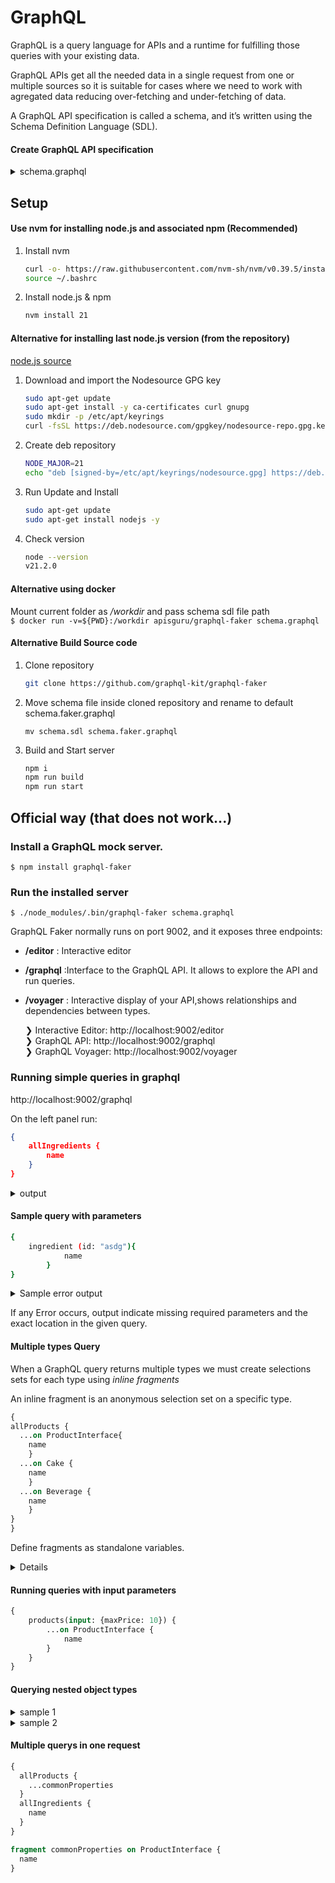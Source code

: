 # GraphQL

GraphQL is a query language for APIs and a runtime for fulfilling those queries with your existing data. 

GraphQL APIs get all the needed data in a single request from one or multiple sources so it is suitable for cases where we need to work with agregated data reducing over-fetching and under-fetching of data.

A GraphQL API specification is called a schema, and it’s written using the Schema
Definition Language (SDL).

#### Create GraphQL API specification
<details><summary>schema.graphql</summary>

```graphql
scalar Datetime

type Supplier {
    id: ID!
    name: String!
    address: String!
    contactNumber: String!
    email: String!
    ingredients: [Ingredient!]!
}

enum MeasureUnit {
    LITERS
    KILOGRAMS
    UNITS
}

type Stock {
    quantity: Float!
    unit: MeasureUnit!
}

type Ingredient {
    id: ID!
    name: String!
    stock: Stock!
    products: [Product!]!
    supplier: Supplier
    description: [String!]
    lastUpdated: Datetime!
}

type IngredientRecipe {
    ingredient: Ingredient!
    quantity: Float!
    unit: MeasureUnit!
}

enum Sizes {
    SMALL
    MEDIUM
    BIG
}

interface ProductInterface {
    id: ID!
    name: String!
    price: Float
    size: Sizes
    ingredients: [IngredientRecipe!]
    available: Boolean!
    lastUpdated: Datetime!
}

type Beverage implements ProductInterface {
    id: ID!
    name: String!
    price: Float
    size: Sizes
    ingredients: [IngredientRecipe!]!
    available: Boolean!
    lastUpdated: Datetime!
    hasCreamOnTopOption: Boolean!
    hasServeOnIceOption: Boolean!
}

type Cake implements ProductInterface {
    id: ID!
    name: String!
    price: Float
    size: Sizes
    ingredients: [IngredientRecipe!]
    available: Boolean!
    lastUpdated: Datetime!
    hasFilling: Boolean!
    hasNutsToppingOption: Boolean!
}

union Product = Beverage | Cake

enum SortingOrder {
    ASCENDING
    DESCENDING
}

enum SortBy {
    price
    name
}

input ProductsFilter {
    maxPrice: Float
    minPrice: Float
    available: Boolean=true
    sortBy: SortBy=price
    sort: SortingOrder=DESCENDING
    resultsPerPage: Int = 10
    page: Int = 1
}

type Query {
    allProducts: [Product!]!
    allIngredients: [Ingredient!]!
    products(input: ProductsFilter!): [Product!]!
    product(id: ID!): Product
    ingredient(id: ID!): Ingredient
}

input IngredientRecipeInput {
    ingredient: ID!
    quantity: Float!
    unit: MeasureUnit!
}

input AddProductInput {
    price: Float
    size: Sizes
    ingredients: [IngredientRecipeInput!]!
    hasFilling: Boolean = false
    hasNutsToppingOption: Boolean = false
    hasCreamOnTopOption: Boolean = false
    hasServeOnIceOption: Boolean = false
}

input AddIngredientInput {
    supplier: AddSupplier
    stock: AddStock
    description: [String!]!
}

input AddStock {
    quantity: Float!
    unit: MeasureUnit!
}

input AddSupplier {
    address: String!
    contactNumber: String!
    email: String!
}

enum ProductType {
    cake
    beverage
}

type Mutation {
    addSupplier(name: String!, input: AddSupplier!): Supplier!
    addIngredient(name: String!, input: AddIngredientInput!): Ingredient!
    addProduct(name: String!, type: ProductType!, input: AddProductInput!): Product!
    updateProduct(id: ID!, input: AddProductInput!): Product!
    deleteProduct(id: ID!): Boolean!
    updateStock(id: ID!, changeAmount: AddStock): Ingredient!
}

schema {
    query: Query,
    mutation: Mutation
}
```
</details>

## Setup
#### Use nvm for installing node.js and associated npm (Recommended)

1. Install nvm
    ```bash
    curl -o- https://raw.githubusercontent.com/nvm-sh/nvm/v0.39.5/install.sh | bash
    source ~/.bashrc
    ```
2. Install node.js & npm
    ```bash
    nvm install 21
    ```

#### Alternative for installing last node.js version (from the repository)
[node.js source](https://github.com/nodesource/distributions)
1. Download and import the Nodesource GPG key
    ```bash
    sudo apt-get update
    sudo apt-get install -y ca-certificates curl gnupg
    sudo mkdir -p /etc/apt/keyrings
    curl -fsSL https://deb.nodesource.com/gpgkey/nodesource-repo.gpg.key | sudo gpg --dearmor -o /etc/apt/keyrings/nodesource.gpg
    ```
2. Create deb repository
    ```bash
    NODE_MAJOR=21
    echo "deb [signed-by=/etc/apt/keyrings/nodesource.gpg] https://deb.nodesource.com/node_$NODE_MAJOR.x nodistro main" | sudo tee /etc/apt/sources.list.d/nodesource.list
    ```
3. Run Update and Install
    ```bash
    sudo apt-get update
    sudo apt-get install nodejs -y
    ```

4. Check version
    ```bash
    node --version
    v21.2.0
    ```

#### Alternative using docker 
Mount current folder as */workdir* and pass schema sdl file path \
```$ docker run -v=${PWD}:/workdir apisguru/graphql-faker schema.graphql```

#### Alternative Build Source code 
1. Clone repository
    ```bash
    git clone https://github.com/graphql-kit/graphql-faker
    ```
2. Move schema file inside cloned repository and rename to default schema.faker.graphql

    ```mv schema.sdl schema.faker.graphql```
3. Build and Start server
    ```bash
    npm i
    npm run build
    npm run start
    ```

## Official way (that does not work...)
### Install a  GraphQL mock server.
```$ npm install graphql-faker```

### Run the installed server
```$ ./node_modules/.bin/graphql-faker schema.graphql```

GraphQL Faker normally runs on port 9002, and it exposes three endpoints:

- **/editor** : Interactive editor
- **/graphql** :Interface to the GraphQL API. It allows to explore the API and run queries.
- **/voyager** : Interactive display of your API,shows relationships and dependencies between types.

  ❯ Interactive Editor: http://localhost:9002/editor \
  ❯ GraphQL API:        http://localhost:9002/graphql \
  ❯ GraphQL Voyager:    http://localhost:9002/voyager 

### Running simple queries in graphql
http://localhost:9002/graphql

On the left panel run:
```json
{
    allIngredients {
        name
    }
}
```
<details><summary>output</summary>

```json
{
  "data": {
    "allIngredients": [
      {
        "name": "string"
      },
      {
        "name": "string"
      }
    ]
  }
}
```
</details>

#### Sample query with parameters

```bash
{
    ingredient (id: "asdg"){
            name
        }
}
```

<details><summary>Sample error output</summary>

```json
{
  "errors": [
    {
      "message": "Field \"ingredient\" argument \"id\" of type \"ID!\" is required, but it was not provided.",
      "locations": [
        {
          "line": 2,
          "column": 1
        }
      ]
    }
  ]
}
```
</details>

If any Error occurs, output indicate missing required parameters and the exact location in the given query.

#### Multiple types Query

When a GraphQL query returns multiple types we must create selections sets for each type using *inline fragments*

An inline fragment is an anonymous selection set on a specific type.

```GraphQL
{
allProducts { 
  ...on ProductInterface{
  	name
	}
  ...on Cake {
  	name
	}
  ...on Beverage {
  	name
	}
}
}
```

Define fragments as standalone variables.

<details>

```GraphQL
{
    allProducts {
        ...commonProperties
        ...cakeProperties
        ...beverageProperties
    }
}
fragment commonProperties on ProductInterface {
    name
}

fragment cakeProperties on Cake {
    hasFilling
}

fragment beverageProperties on Beverage {
    hasCreamOnTopOption
}
```
</details>

#### Running queries with input parameters
```GraphQL
{
    products(input: {maxPrice: 10}) {
        ...on ProductInterface {
            name
        }
    }
}
```

#### Querying nested object types
<details><summary>sample 1</summary>

```GraphQL
{
  allProducts {
    ... on ProductInterface {
      name
      ingredients {
        ingredient {
          name
        }
      }
    }
  }
}
```
</details>

<details><summary>sample 2</summary>

```GraphQL
{
  allProducts {
    ... on ProductInterface {
      name
      ingredients {
        ingredient {
          name
          supplier {
            name
          }
        }
      }
    }
  }
}
```
</details>

#### Multiple querys in one request
```GraphQL
{
  allProducts {
    ...commonProperties
  }
  allIngredients {
    name
  }
}

fragment commonProperties on ProductInterface {
  name
}
```